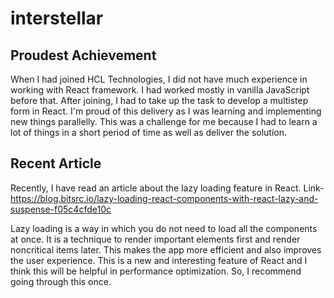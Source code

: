 # interstellar

## Proudest Achievement
 When I had joined HCL Technologies, I did not have much experience in working with React framework. I had worked mostly in vanilla JavaScript before that. After joining, I had to take up the task to develop a multistep form in React. I'm proud of this delivery as I was learning and implementing new things parallelly. This was a challenge for me because I had to learn a lot of things in a short period of time as well as deliver the solution.
 
## Recent Article
 Recently, I have read an article about the lazy loading feature in React.
 Link- https://blog.bitsrc.io/lazy-loading-react-components-with-react-lazy-and-suspense-f05c4cfde10c

 Lazy loading is a way in which you do not need to load all the components at once. It is a technique to render important elements first and render noncritical items later. This makes the app more efficient and also improves the user experience. This is a new and interesting feature of React and I think this will be helpful in performance optimization. So, I recommend going through this once.
